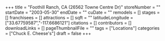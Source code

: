 +++
title = "Foothill Ranch, CA (26562 Towne Centre Dr)"
storeNumber = ""
startDate = "2003-05-30"
endDate = ""
cuDate = ""
remodels = []
stages = []
franchisees = []
attractions = []
sqft = ""
latitudeLongitude = ["33.67759587","-117.6686121"]
citations = []
contributors = []
downloadLinks = []
pageThumbnailFile = ""
tags = ["Locations"]
categories = ["Chuck E. Cheese's"]
draft = false
+++
